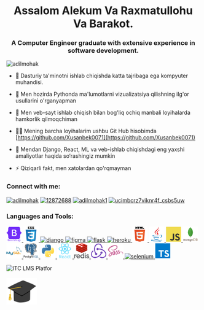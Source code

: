 <h1 align="center">Assalom Alekum Va Raxmatullohu Va Barakot.</h1>
<h3 align="center">A Computer Engineer graduate with extensive experience in software development.</h3>

<p align="left"> <img src="https://komarev.com/ghpvc/?username=adilmohak&label=Profile%20views&color=0e75b6&style=flat" alt="adilmohak" /> </p>

- 🔭 Dasturiy ta'minotni ishlab chiqishda katta tajribaga ega kompyuter muhandisi. 

- 🌱 Men hozirda Pythonda ma'lumotlarni vizualizatsiya qilishning ilg'or usullarini o'rganyapman

- 👯 Men veb-sayt ishlab chiqish bilan bog'liq ochiq manbali loyihalarda hamkorlik qilmoqchiman

- 👨‍💻 Mening barcha loyihalarim ushbu Git Hub hisobimda [https://github.com/Xusanbek0071](https://github.com/Xusanbek0071)

- 💬 Mendan Django, React, ML va veb-ishlab chiqishdagi eng yaxshi amaliyotlar haqida so‘rashingiz mumkin

- ⚡ Qiziqarli fakt, men xatolardan qo'rqmayman

<h3 align="left">Connect with me:</h3>
<p align="left">
<a href="https://t.me/mbin_dev_0071" target="blank"><img align="center" src="https://lavali.ru/wp-content/uploads/2024/04/Telegram1.png" alt="adilmohak" height="30" width="50" /></a>
<a href="https://www.instagram.com/husanbek_dev?igsh=MWlwcnAzMTJzaXk4aA%3D%3D&utm_source=qr" target="blank"><img align="center" src="https://market.wysiwygwebbuilder.ru/image/cache/catalog/gudwinn/instagram-icon-1200x750.png" alt="12872688" height="30" width="50" /></a>
<a href="https://fb.com/husanbek_dev" target="blank"><img align="center" src="https://raw.githubusercontent.com/rahuldkjain/github-profile-readme-generator/master/src/images/icons/Social/facebook.svg" alt="adilmohak1" height="30" width="40" /></a>
<a href="https://www.youtube.com/@IT_Creative_News" target="blank"><img align="center" src="https://raw.githubusercontent.com/rahuldkjain/github-profile-readme-generator/master/src/images/icons/Social/youtube.svg" alt="ucimbcrz7viknr4f_csbs5uw" height="30" width="40" /></a>
</p>

<h3 align="left">Languages and Tools:</h3>
<p align="left"> <a href="https://getbootstrap.com" target="_blank" rel="noreferrer"> <img src="https://raw.githubusercontent.com/devicons/devicon/master/icons/bootstrap/bootstrap-plain-wordmark.svg" alt="bootstrap" width="40" height="40"/> </a> <a href="https://www.w3schools.com/css/" target="_blank" rel="noreferrer"> <img src="https://raw.githubusercontent.com/devicons/devicon/master/icons/css3/css3-original-wordmark.svg" alt="css3" width="40" height="40"/> </a> <a href="https://www.djangoproject.com/" target="_blank" rel="noreferrer"> <img src="https://cdn.worldvectorlogo.com/logos/django.svg" alt="django" width="40" height="40"/> </a> <a href="https://www.figma.com/" target="_blank" rel="noreferrer"> <img src="https://www.vectorlogo.zone/logos/figma/figma-icon.svg" alt="figma" width="40" height="40"/> </a> <a href="https://flask.palletsprojects.com/" target="_blank" rel="noreferrer"> <img src="https://www.vectorlogo.zone/logos/pocoo_flask/pocoo_flask-icon.svg" alt="flask" width="40" height="40"/> </a> <a href="https://heroku.com" target="_blank" rel="noreferrer"> <img src="https://www.vectorlogo.zone/logos/heroku/heroku-icon.svg" alt="heroku" width="40" height="40"/> </a> <a href="https://www.w3.org/html/" target="_blank" rel="noreferrer"> <img src="https://raw.githubusercontent.com/devicons/devicon/master/icons/html5/html5-original-wordmark.svg" alt="html5" width="40" height="40"/> </a> <a href="https://www.java.com" target="_blank" rel="noreferrer"> <img src="https://raw.githubusercontent.com/devicons/devicon/master/icons/java/java-original.svg" alt="java" width="40" height="40"/> </a> <a href="https://developer.mozilla.org/en-US/docs/Web/JavaScript" target="_blank" rel="noreferrer"> <img src="https://raw.githubusercontent.com/devicons/devicon/master/icons/javascript/javascript-original.svg" alt="javascript" width="40" height="40"/> </a> <a href="https://www.mongodb.com/" target="_blank" rel="noreferrer"> <img src="https://raw.githubusercontent.com/devicons/devicon/master/icons/mongodb/mongodb-original-wordmark.svg" alt="mongodb" width="40" height="40"/> </a> <a href="https://www.mysql.com/" target="_blank" rel="noreferrer"> <img src="https://raw.githubusercontent.com/devicons/devicon/master/icons/mysql/mysql-original-wordmark.svg" alt="mysql" width="40" height="40"/> </a> <a href="https://www.postgresql.org" target="_blank" rel="noreferrer"> <img src="https://raw.githubusercontent.com/devicons/devicon/master/icons/postgresql/postgresql-original-wordmark.svg" alt="postgresql" width="40" height="40"/> </a> <a href="https://www.python.org" target="_blank" rel="noreferrer"> <img src="https://raw.githubusercontent.com/devicons/devicon/master/icons/python/python-original.svg" alt="python" width="40" height="40"/> </a> <a href="https://reactjs.org/" target="_blank" rel="noreferrer"> <img src="https://raw.githubusercontent.com/devicons/devicon/master/icons/react/react-original-wordmark.svg" alt="react" width="40" height="40"/> </a> <a href="https://redis.io" target="_blank" rel="noreferrer"> <img src="https://raw.githubusercontent.com/devicons/devicon/master/icons/redis/redis-original-wordmark.svg" alt="redis" width="40" height="40"/> </a> <a href="https://redux.js.org" target="_blank" rel="noreferrer"> <img src="https://raw.githubusercontent.com/devicons/devicon/master/icons/redux/redux-original.svg" alt="redux" width="40" height="40"/> </a> <a href="https://sass-lang.com" target="_blank" rel="noreferrer"> <img src="https://raw.githubusercontent.com/devicons/devicon/master/icons/sass/sass-original.svg" alt="sass" width="40" height="40"/> </a> <a href="https://www.selenium.dev" target="_blank" rel="noreferrer"> <img src="https://raw.githubusercontent.com/detain/svg-logos/780f25886640cef088af994181646db2f6b1a3f8/svg/selenium-logo.svg" alt="selenium" width="40" height="40"/> </a> <a href="https://www.typescriptlang.org/" target="_blank" rel="noreferrer"> <img src="https://raw.githubusercontent.com/devicons/devicon/master/icons/typescript/typescript-original.svg" alt="typescript" width="40" height="40"/> </a> </p>




<a href="http://itclms.uz/"><img align="left" src="/Favicon.ico" alt="ITC LMS Platfor" /></a>
<br>
<br>
<a hred="https://itc-blog.uz/"><img  src="/logo.png" alt="IT Blog Platform" height="70" width="80" /></a>
